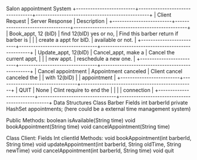 Salon appointment System
+-------------------------+---------------------------------+------------------------------------------------+
| Client Request          | Server Response                 | Description                                    |
+-------------------------+---------------------------------+------------------------------------------------+
| Book_appt, 12 (bID)     | find 12(bID) yes or no,         | Find this barber return if barber is           |
|                         | create a appt for bID.          | available or not.                              |
+-------------------------+---------------------------------+------------------------------------------------+
| Update_appt, 12(bID)    | Cancel_appt, make a             | Cancel the current appt,                       |
|                         | new appt.                       | reschedule a new one.                          |
+-------------------------+---------------------------------+------------------------------------------------+
| Cancel appointment      | Appointment canceled            | Client cancel canceled the                     |
| with 12(bID)            |                                 | appointment                                    |
+-------------------------+---------------------------------+------------------------------------------------+
| QUIT                    | None                            | Clint require to end the                       |
|                         |                                 | connection                                     |
+-------------------------+---------------------------------+------------------------------------------------+
Data Structures
Class Barber
Fields
int barberId
private HashSet<String> appointments; (here could be a external time management system) 

Public Methods:
boolean isAvailable(String time)
void bookAppointment(String time)
void cancelAppointment(String time)

Class Client:
Fields
Int clientId
Methods:
void bookAppointment(int barberId, String time) 
void updateAppointment(int barberId, String oldTime, String newTime) 
void cancelAppointment(int barberId, String time) 
void quit
